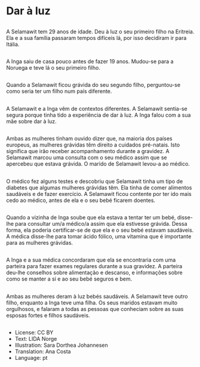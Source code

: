 # Dar à luz

##
A Selamawit tem 29 anos de idade. Deu à luz o seu primeiro filho na Eritreia. Ela e a sua família passaram tempos difíceis lá, por isso decidiram ir para Itália.

##
A Inga saiu de casa pouco antes de fazer 19 anos. Mudou-se para a Noruega e teve lá o seu primeiro filho.

##
Quando a Selamawit ficou grávida do seu segundo filho, perguntou-se como seria ter um filho num país diferente.

##
A Selamawit e a Inga vêm de contextos diferentes. A Selamawit sentia-se segura porque tinha tido a experiência de dar à luz. A Inga falou com a sua mãe sobre dar à luz.

##
Ambas as mulheres tinham ouvido dizer que, na maioria dos países europeus, as mulheres grávidas têm direito a cuidados pré-natais. Isto significa que irão receber acompanhamento durante a gravidez. A Selamawit marcou uma consulta com o seu médico assim que se apercebeu que estava grávida. O marido de Selamawit levou-a ao médico.

##
O médico fez alguns testes e descobriu que Selamawit tinha um tipo de diabetes que algumas mulheres grávidas têm. Ela tinha de comer alimentos saudáveis e de fazer exercício. A Selamawit ficou contente por ter ido mais cedo ao médico, antes de ela e o seu bebé ficarem doentes.

##
Quando a vizinha de Inga soube que ela estava a tentar ter um bebé, disse-lhe para consultar um/a médico/a assim que ela estivesse grávida. Dessa forma, ela poderia certificar-se de que ela e o seu bebé estavam saudáveis. A médica disse-lhe para tomar ácido fólico, uma vitamina que é importante para as mulheres grávidas.

##
A Inga e a sua médica concordaram que ela se encontraria com uma parteira para fazer exames regulares durante a sua gravidez. A parteira deu-lhe conselhos sobre alimentação e descanso, e informações sobre como se manter a si e ao seu bebé seguros e bem.

##
Ambas as mulheres deram à luz bebés saudáveis. A Selamawit teve outro filho, enquanto a Inga teve uma filha. Os seus maridos estavam muito orgulhosos, e falaram a todas as pessoas que conheciam sobre as suas esposas fortes e filhos saudáveis.

##
* License: CC BY
* Text: LIDA Norge
* Illustration: Sara Dorthea Johannesen
* Translation: Ana Costa
* Language: pt
